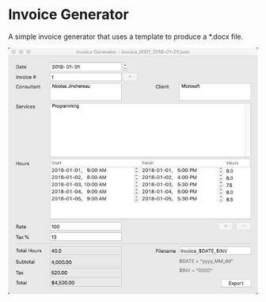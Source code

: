 # Invoice Generator

A simple invoice generator that uses a template to produce a *.docx file.

![demo](screenshot.jpg)